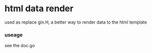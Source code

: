 # html data render
used as replace gin.H, a better way to render data to the html template

### useage
see the doc.go

